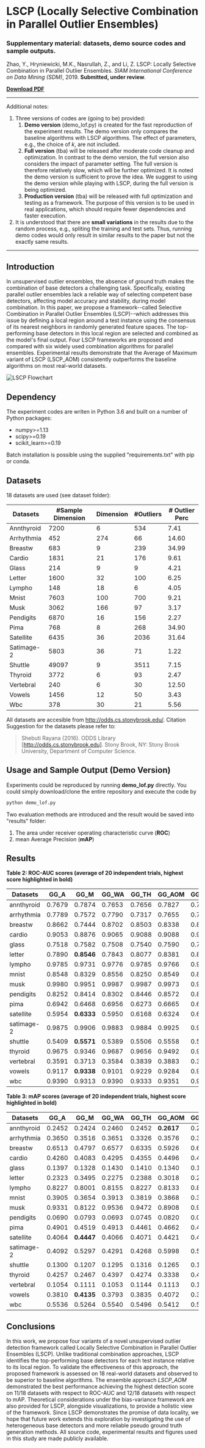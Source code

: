 # LSCP (Locally Selective Combination in Parallel Outlier Ensembles)
### Supplementary material: datasets, demo source codes and sample outputs.

Zhao, Y., Hryniewicki, M.K., Nasrullah, Z., and Li, Z. LSCP: Locally Selective Combination in Parallel Outlier Ensembles. 
*SIAM International Conference on Data Mining (SDM)*, 2019. **Submitted, under review**.


**[Download PDF](https://http://www.cs.toronto.edu/~yuezhao/pub)**

------------

Additional notes:
1. Three versions of codes are (going to be) provided:
   1. **Demo version** (demo_lof.py) is created for the fast reproduction of the experiment results. The demo version only compares the baseline algorithms with LSCP algorithms. The effect of parameters, e.g., the choice of *k*, are not included.
   2. **Full version** (tba)  will be released after moderate code cleanup and optimization. In contrast to the demo version, the full version also considers the impact of parameter setting. The full version is therefore relatively slow, which will be further optimized. It is noted the demo version is sufficient to prove the idea. We suggest to using the demo version while playing with LSCP, during the full version is being optimized.
   3. **Production version** (tba) will be released with full optimization and testing as a framework. The purpose of this version is to be used in real applications, which should require fewer dependencies and faster execution.
3. It is understood that there are **small variations** in the results due to the random process, e.g., spliting the training and test sets. Thus, running demo codes would only result in similar results to the paper but not the exactly same results.
------------

##  Introduction
In unsupervised outlier ensembles, the absence of ground truth makes the combination of base detectors a challenging task. 
Specifically, existing parallel outlier ensembles lack a reliable way of selecting competent base detectors, 
affecting model accuracy and stability, during model combination. In this paper, 
we propose a framework--called Selective Combination in Parallel Outlier Ensembles 
(LSCP)--which addresses this issue by defining a local region around a test instance using the consensus of its nearest neighbors in randomly generated feature spaces. 
The top-performing base detectors in this local region are selected and combined as the model's final output. 
Four LSCP frameworks are proposed and compared with six widely used combination algorithms for parallel ensembles. 
Experimental results demonstrate that the Average of Maximum variant of LSCP (LSCP_AOM) consistently outperforms the baseline algorithms on most real-world datasets.

![LSCP Flowchart](https://github.com/yzhao062/LSCP/blob/master/figs/flowchart2.png)

## Dependency
The experiment codes are writen in Python 3.6 and built on a number of Python packages:
- numpy>=1.13
- scipy>=0.19
- scikit_learn>=0.19

Batch installation is possible using the supplied "requirements.txt" with pip or conda.

## Datasets
18 datasets are used (see dataset folder):

| Datasets   | #Sample Dimension  | Dimension  | #Outliers  | # Outlier Perc|
| -----------| ------------ | ------------ | ------------ | ------------ |
| Annthyroid | 7200  | 6  | 534   | 7.41  |
| Arrhythmia | 452   | 274 | 66   | 14.60 |
| Breastw    | 683   | 9   | 239  | 34.99 |
| Cardio     | 1831  | 21  | 176  | 9.61  |
| Glass      | 214   | 9   | 9    | 4.21  |
| Letter     | 1600  | 32  | 100  | 6.25  |
| Lympho     | 148   | 18  | 6    | 4.05  |
| Mnist      | 7603  | 100 | 700  | 9.21  |
| Musk       | 3062  | 166 | 97   | 3.17  |
| Pendigits  | 6870  | 16  | 156  | 2.27  |
| Pima       | 768   | 8   | 268  | 34.90 |
| Satellite  | 6435  | 36  | 2036 | 31.64 |
| Satimage-2 | 5803  | 36  | 71   | 1.22  |
| Shuttle    | 49097 | 9   | 3511 | 7.15  |
| Thyroid    | 3772  | 6   | 93   | 2.47  |
| Vertebral  | 240   |  6  | 30   | 12.50 |
| Vowels     | 1456  | 12  | 50   | 3.43  |
| Wbc        | 378   | 30  | 21   | 5.56  |

All datasets are accesible from http://odds.cs.stonybrook.edu/. Citation Suggestion for the datasets please refer to: 
> Shebuti Rayana (2016).  ODDS Library [http://odds.cs.stonybrook.edu]. Stony Brook, NY: Stony Brook University, Department of Computer Science.

## Usage and Sample Output (Demo Version)
Experiments could be reproduced by running **demo_lof.py** directly. You could simply download/clone the entire repository and execute the code by 
```bash
python demo_lof.py
```
Two evaluation methods are introduced and the result would be saved into "results" folder:
1.  The area under receiver operating characteristic curve (**ROC**)
2.  mean Average Precision (**mAP**) 

## Results 

**Table 2: ROC-AUC scores (average of 20 independent trials, highest score highlighted in bold)**

| Datasets   | GG_A   | GG_M   | GG_WA  | GG_TH  | GG_AOM | GG_MOA | LSCP_A | LSCP_M | LSCP_MOA | LSCP_AOM |
| -----------| ------ | ------ | -------| ------ | -------| ------ | ------ | ------ | -------- | -------- |	
| annthyroid | 0.7679 | 0.7874 | 0.7653 | 0.7656 | 0.7827 | 0.7711 | 0.7509 | 0.7620 | **0.7924** | 0.7434 |
| arrhythmia | 0.7789 | 0.7572 | 0.7790 | 0.7317 | 0.7655 | 0.7772 | 0.7779 | 0.7743 | 0.7516 | **0.7791** |
| breastw    | 0.8662 | 0.7444 | 0.8702 | 0.8503 | 0.8338 | 0.8529 | 0.6920 | 0.8454 | 0.7158 | **0.8722** |
| cardio     | 0.9053 | 0.8876 | 0.9065 | 0.9088 | 0.9088 | 0.9125 | 0.8986 | 0.9149 | 0.8292 | **0.9250** |
| glass      | 0.7518 | 0.7582 | 0.7508 | 0.7540 | 0.7590 | 0.7556 | 0.7430 | 0.7505 | **0.7735** | 0.7510 |
| letter     | 0.7890 | **0.8546** | 0.7843 | 0.8077 | 0.8381 | 0.8031 | 0.7690 | 0.7892 | 0.8504 | 0.7685 |
| lympho     | 0.9785 | 0.9731 | 0.9776 | 0.9785 | 0.9766 | 0.9785 | 0.9782 | 0.9770 | 0.9728 | **0.9785** |
| mnist      | 0.8548 | 0.8329 | 0.8556 | 0.8250 | 0.8549 | 0.8587 | 0.8558 | 0.8612 | 0.7771 | **0.8630** |
| musk       | 0.9980 | 0.9951 | 0.9987 | 0.9987 | 0.9973 | 0.9991 | 0.9986 | 0.9963 | 0.9977 | **0.9994** |
| pendigits  | 0.8252 | 0.8414 | 0.8302 | 0.8446 | 0.8572 | 0.8417 | 0.8097 | 0.8560 | 0.7315 | **0.8615** |
| pima       | 0.6942 | 0.6468 | 0.6956 | 0.6273 | 0.6665 | 0.6904 | 0.6952 | 0.6828 | 0.6276 | **0.6972** |
| satellite  | 0.5954 | **0.6333** | 0.5950 | 0.6168 | 0.6324 | 0.6079 | 0.5912 | 0.6300 | 0.6028 | 0.6048 |
| satimage-2 | 0.9875 | 0.9906 | 0.9883 | 0.9884 | 0.9925 | 0.9913 | 0.9854 | 0.9931 | 0.9860 | **0.9938** |
| shuttle    | 0.5409 | **0.5571** | 0.5389 | 0.5506 | 0.5558 | 0.5475 | 0.5365 | 0.5544 | 0.5276 | 0.5498 |
| thyroid    | 0.9675 | 0.9346 | 0.9687 | 0.9656 | 0.9492 | 0.9652 | 0.9558 | 0.9624 | 0.9410 | **0.9693** |
| vertebral  | 0.3591 | 0.3713 | 0.3584 | 0.3839 | 0.3883 | 0.3659 | 0.3253 | 0.3798 | **0.4723** | 0.3471 |
| vowels     | 0.9117 | **0.9338** | 0.9101 | 0.9229 | 0.9284 | 0.9164 | 0.9224 | 0.9155 | 0.9261 | 0.8998 |
| wbc        | 0.9390 | 0.9313 | 0.9390 | 0.9333 | 0.9351 | 0.9391 | 0.9359 | 0.9331 | 0.9279 | **0.9400** |

**Table 3: mAP scores (average of 20 independent trials, highest score highlighted in bold)**

| Datasets   | GG_A   | GG_M   | GG_WA  | GG_TH  | GG_AOM | GG_MOA | LSCP_A | LSCP_M | LSCP_MOA | LSCP_AOM |
| -----------| ------ | ------ | -------| ------ | -------| ------ | ------ | ------ | -------- | -------- |
| annthyroid | 0.2452 | 0.2424 | 0.2460 | 0.2452 | **0.2617** | 0.2539 | 0.2379 | 0.2555 | 0.2423 | 0.2527 |
| arrhythmia | 0.3650 | 0.3516 | 0.3651 | 0.3326 | 0.3576 | 0.3650 | 0.3653 | 0.3614 | 0.3637 | **0.3680** | 
| breastw    | 0.6513 | 0.4797 | 0.6577 | 0.6335 | 0.5926 | 0.6321 | 0.4772 | 0.6110 | 0.4796 | **0.6739** |
| cardio     | 0.4260 | 0.4083 | 0.4295 | 0.4355 | 0.4496 | 0.4485 | 0.4108 | 0.4669 | 0.3399 | **0.4946** |
| glass      | 0.1397 | 0.1328 | 0.1430 | 0.1410 | 0.1340 | 0.1358 | 0.1341 | 0.1314 | **0.1479** | 0.1366 |
| letter     | 0.2323 | 0.3495 | 0.2275 | 0.2388 | 0.3018 | 0.2429 | 0.2121 | 0.2377 | **0.3682** | 0.2283 |
| lympho     | 0.8227 | 0.8001 | 0.8155 | 0.8227 | 0.8133 | 0.8227 | 0.8218 | 0.8116 | 0.7977 | **0.8300** |
| mnist      | 0.3905 | 0.3654 | 0.3913 | 0.3819 | 0.3868 | 0.3934 | 0.3914 | 0.3949 | 0.3326 | **0.3982** |
| musk       | 0.9331 | 0.8122 | 0.9536 | 0.9472 | 0.8908 | 0.9659 | 0.9365 | 0.8487 | 0.9097 | **0.9736** |
| pendigits  | 0.0690 | 0.0793 | 0.0693 | 0.0745 | 0.0820 | 0.0751 | 0.0633 | 0.0809 | 0.0573 | **0.0853** |
| pima       | 0.4901 | 0.4519 | 0.4913 | 0.4461 | 0.4662 | 0.4875 | 0.4879 | 0.4793 | 0.4366 | **0.4955** |
| satellite  | 0.4064 | **0.4447** | 0.4066 | 0.4071 | 0.4421 | 0.4167 | 0.4146 | 0.4404 | 0.4256 | 0.4208 |
| satimage-2 | 0.4092 | 0.5297 | 0.4291 | 0.4268 | 0.5998 | 0.5236 | 0.3584 | 0.6320 | 0.3801 | **0.6408** |
| shuttle    | 0.1300 | 0.1207 | 0.1295 | 0.1316 | 0.1265 | 0.1311 | 0.1203 | 0.1299 | 0.1125 | **0.1335** |
| thyroid    | 0.4257 | 0.2467 | 0.4397 | 0.4274 | 0.3338 | 0.4217 | 0.3459 | 0.3864 | 0.2449 | **0.4692** |
| vertebral  | 0.1054 | 0.1111 | 0.1053 | 0.1144 | 0.1113 | 0.1063 | 0.1003 | 0.1104 | **0.1445** | 0.1054 |
| vowels     | 0.3810 | **0.4135** | 0.3793 | 0.3835 | 0.4072 | 0.3887 | 0.4079 | 0.3938 | 0.3724 | 0.3547 |
| wbc        | 0.5536 | 0.5264 | 0.5540 | 0.5496 | 0.5412 | 0.5552 | 0.5497 | 0.5505 | 0.5315 | **0.5567** |

## Conclusions

In this work, we propose four variants of a novel unsupervised outlier detection framework called Locally Selective Combination in Parallel Outlier Ensembles (LSCP). 
Unlike traditional combination approaches, LSCP identifies the top-performing base detectors for each test instance relative to its local region. 
To validate the effectiveness of this approach, the proposed framework is assessed on 18 real-world datasets and observed to be superior to baseline algorithms. 
The ensemble approach *LSCP_AOM* demonstrated the best performance achieving the highest detection score on 11/18 datasets with respect to ROC-AUC and 12/18 datasets with respect to mAP. 
Theoretical considerations under the bias-variance framework are also provided for LSCP, alongside visualizations, to provide a holistic view of the framework. Since LSCP demonstrates the promise of data locality, we hope that future work extends this exploration by investigating the use of heterogeneous base detectors and more reliable pseudo ground truth generation methods. 
All source code, experimental results and figures used in this study are made publicly available. 